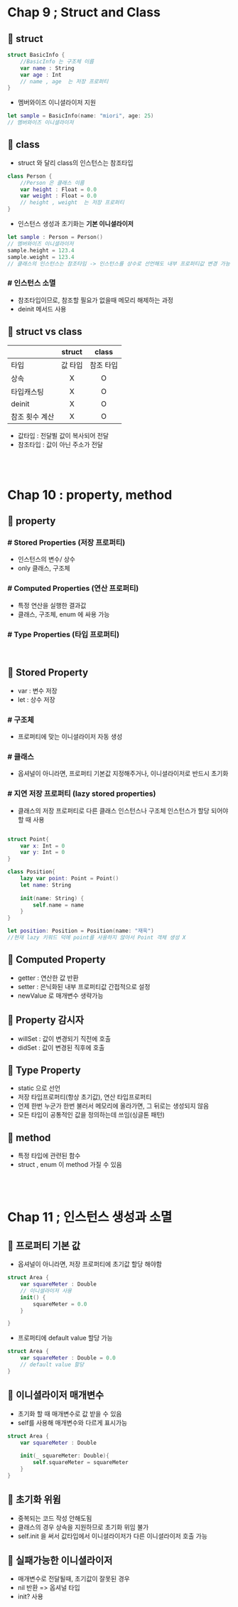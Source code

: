 # Chap 9 ; Struct and Class 

## 📝 struct 
```swift 
struct BasicInfo {
    //BasicInfo 는 구조체 이름
    var name : String
    var age : Int
    // name , age  는 저장 프로퍼티
}
```
- 멤버와이즈 이니셜라이저 지원
```swift
let sample = BasicInfo(name: "miori", age: 25) 
// 멤버와이즈 이니셜라이저
```

## 📝 class
- struct 와 달리 class의 인스턴스는 참조타입
```swift 
class Person {
    //Person 은 클래스 이름
    var height : Float = 0.0
    var weight : Float = 0.0
    // height , weight  는 저장 프로퍼티
}
```
- 인스턴스 생성과 초기화는 <b>기본 이니셜라이저</b>
```swift
let sample : Person = Person()
// 멤버와이즈 이니셜라이저
sample.height = 123.4
sample.weight = 123.4
// 클래스의 인스턴스는 참조타임 -> 인스턴스를 상수로 선언해도 내부 프로퍼티값 변경 가능
```

### # 인스턴스 소멸
- 참조타입이므로, 참조할 필요가 없을때 메모리 해제하는 과정
- deinit 메서드 사용

## 📝 struct vs class

||struct|class|
|:---|:---:|:---:|
|타입|값 타입|참조 타입|
|상속|X|O|
|타입캐스팅|X|O|
|deinit|X|O|
|참조 횟수 계산|X|O|

- 값타입 : 전달뙬 값이 복사되어 전달
- 참조타입 : 값이 아닌 주소가 전달

<br><br>

# Chap 10 : property, method
## 📝 property 
### # Stored Properties (저장 프로퍼티)
- 인스턴스의 변수/ 상수
- only 클래스, 구조체
### # Computed Properties (연산 프로퍼티)
- 특정 연산을 실행한 결과값
- 클래스, 구조체, enum 에 싸용 가능
### # Type Properties (타입 프로퍼티)

<br>

## 📝 Stored Property
- var : 변수 저장
- let : 상수 저장
### # 구조체
- 프로퍼티에 맞는 이니셜라이저 자동 생성
### # 클래스
- 옵셔널이 아니라면, 프로퍼티 기본값 지정해주거나, 이니셜라이저로 반드시 초기화

### # 지연 저장 프로퍼티 (lazy stored properties)
- 클래스의 저장 프로퍼티로 다른 클래스 인스턴스나 구조체 인스턴스가 할당 되어야 할 때 사용

```swift

struct Point{
    var x: Int = 0
    var y: Int = 0
}

class Position{
    lazy var point: Point = Point()
    let name: String
    
    init(name: String) {
        self.name = name
    }
}

let position: Position = Position(name: "재욱")
//현재 lazy 키워드 덕에 point를 사용하지 않아서 Point 객체 생성 X
```

## 📝 Computed Property
- getter : 연산한 값 반환
- setter : 은닉화된 내부 프로퍼티값 간접적으로 설정
- newValue 로 매개변수 생략가능

## 📝 Property 감시자
- willSet : 값이 변경되기 직전에 호출
- didSet : 값이 변경된 직후에 호출

## 📝 Type Property 
- static 으로 선언
- 저장 타입프로퍼티(항상 초기값), 연산 타입프로퍼티
- 언제 한번 누군가 한번 불러서 메모리에 올라가면, 그 뒤로는 생성되지 않음
- 모든 타입이 공통적인 값을 정의하는데 쓰임(싱글톤 패턴)

## 📝 method
- 특정 타입에 관련된 함수
- struct , enum 이 method 가질 수 있음

<br><br>

# Chap 11 ; 인스턴스 생성과 소멸
## 📝 프로퍼티 기본 값
- 옵셔널이 아니라면, 저장 프로퍼티에 초기값 할당 해야함

```swift
struct Area {
    var squareMeter : Double
    // 이니셜라이저 사용
    init() {
        squareMeter = 0.0
    }

}
```

- 프로퍼티에 default value 할당 가능

```swift
struct Area {
    var squareMeter : Double = 0.0
    // default value 할당
}
```

## 📝 이니셜라이저 매개변수
- 초기화 할 때 매개변수로 값 받을 수 있음
- self를 사용해 매개변수와 다르게 표시가능

```swift
struct Area {
    var squareMeter : Double
    
    init(_ squareMeter: Double){
        self.squareMeter = squareMeter
    }
}
```
## 📝 초기화 위윔
- 중복되는 코드 작성 안해도됨
- 클래스의 경우 상속을 지원하므로 초기화 위임 불가
- self.init 을 써서 값타입에서 이니셜라이저가 다른 이니셜라이저 호출 가능

## 📝 실패가능한 이니셜라이저
- 매개변수로 전달될때, 초기값이 잘못된 경우
- nil 반환 => 옵셔널 타입
- init? 사용